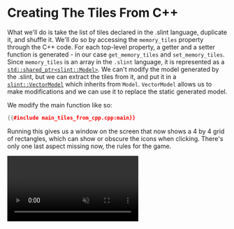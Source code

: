 # Creating The Tiles From C++

What we'll do is take the list of tiles declared in the .slint language, duplicate it, and shuffle it.
We'll do so by accessing the `memory_tiles` property through the C++ code. For each top-level property,
a getter and a setter function is generated - in our case `get_memory_tiles` and `set_memory_tiles`.
Since `memory_tiles` is an array in the `.slint` language, it is represented as a [`std::shared_ptr<slint::Model>`](https://slint-ui.com/docs/cpp/api/classslint_1_1model).
We can't modify the model generated by the .slint, but we can extract the tiles from it, and put it
in a [`slint::VectorModel`](https://slint-ui.com/docs/cpp/api/classslint_1_1vectormodel) which inherits from `Model`.
`VectorModel` allows us to make modifications and we can use it to replace the static generated model.

We modify the main function like so:

```cpp
{{#include main_tiles_from_cpp.cpp:main}}
```

Running this gives us a window on the screen that now shows a 4 by 4 grid of rectangles, which can show or obscure
the icons when clicking. There's only one last aspect missing now, the rules for the game.

<video autoplay loop muted playsinline src="https://slint-ui.com/blog/memory-game-tutorial/creating-the-tiles-from-rust.mp4"></video>
